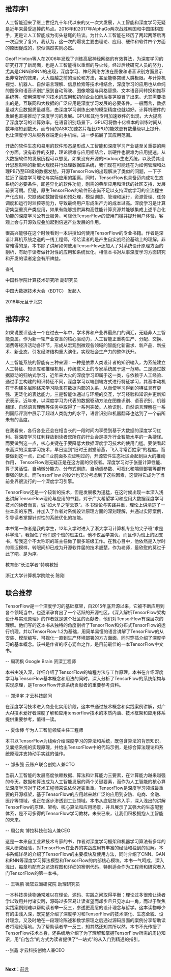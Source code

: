 ## 推荐序1

人工智能迎来了继上世纪九十年代以来的又一次大发展，人工智能和深度学习无疑是近年来最受追捧的热点。2016年和2017年AlphaGo两次战胜韩国和中国围棋国手，更是让人工智能成为街头巷尾的热谈。为什么人工智能在经历了两起两落后再一次迎来了复兴，我认为，这一次的爆发主要由理论、应用、硬件和软件四个方面的原因促成的，貌似偶然实则必然。

Geoff Hinton等人在2006年发现了训练高层神经网络的有效算法，为深度学习的研究打开了新局面，也是人工智能得以重燃的导火线。经过后续研究人员的努力，尤其是CNN和RNN的出现，深度学习、神经网络方法在图像和语音识别方面显示出非常好的效果，大大超越之前的理论和方法，甚至能够突破人类极限。与计算机视觉、机器人、自然语言理解、信息检索等技术相结合，深度学习的应用也从单纯的图像和语音识别扩展到自动驾驶、图像增强与风格替换、文本语音间转换和推荐系统等。使用深度学习技术的应用和初创企业如雨后春笋般冒了出来。尤其需要指出的是，互联网和大数据的广泛应用是深度学习发展的必要条件。一般而言，数据量越大且数据质量越高，由深度学习训练出来的模型精度也就越好。计算机硬件的发展也直接推动了深度学习的发展。GPU和其他专用加速器件的出现，大大提高了深度学习的计算效率。在语音识别场景下，GPU可将数十亿样本的训练时间从数年缩短到数天。而专用的ASIC加速芯片相比GPU的能效更有数量级以上提升，也让深度学习从服务器端走向手机端，进一步拓展了其应用范围。

开放的软件生态和易用的软件形态是形成人工智能和深度学习产业链至关重要的两个方面。没有软件的支撑，理论很难与应用相结合，新硬件也很难为应用提速。从大数据软件的发展历程可以想见，如果没有开源的Hadoop生态系统，以及受其设计思想影响的新型大规模并行处理数据库系统，我们现在可能还在为如何管理和处理PB乃至EB级的数据发愁。开源TensorFlow的出现解决了类似的问题，一下子拉近了深度学习理论与实际应用的距离。同时，TensorFlow也具备迈向成功生态系统的必要条件，即差异化的软件功能，刚需的典型应用和活跃的社区支持，发展前景可期。但是，原生TensorFlow的软件形态尚不足以支持深度学习的全流程生产化应用，欠缺诸如数据管理和预处理，模型训练、管理和运行，资源管理、任务调度和运行时监控等能力，导致最终用户形成生产力的成本过高。深度学习是计算密集型重资产类应用，如果有能够提供异构高性能计算资源并能够集成上述平台化功能的深度学习公有云服务，可降低TensorFlow的使用门槛并提升用户体验，客观上会与开源效应叠加起到倍速产业发展的作用。

很高兴能够在这个时候看到一本讲授如何使用TensorFlow的专业书籍。作者是深谙计算机系统之道的一线工程师，带给读者的是产生自实战经验基础上的理解。非常难得的是，本书除了讲解如何使用TensorFlow还加入了对系统设计原理方面的剖析，有助于读者做针对性的应用和系统优化。相信本书对从事深度学习方面研究和开发的读者定会有所裨益。

查礼

中国科学院计算技术研究所 副研究员

中国大数据技术大会（BDTC） 发起人

2018年元旦于北京



## 推荐序2

如果说要评选出一个在过去一年中，学术界和产业界最热门的词汇，无疑非人工智能莫属。作为新一轮产业变革的核心驱动力，人工智能正重构生产、分配、交换、消费等经济活动各环节，形成从宏观到微观各领域的智能化新需求、新产品、新技术、新业态，引发经济结构重大演化，实现社会生产力的整体跃升。

人工智能系统的智能有三种来源：一种是依靠人类设计者的知识输入，为系统建立人工特征、知识库和推理机制，传统意义上的专家系统属于这一范畴。二是通过数据驱动的归纳式学习，近年来大火的深度学习即属于这一类，与依赖于人工经验、通过手工构建的知识特征不同，深度学习以端到端方式进行特征学习，其基本动机在于构建多层网络来学习隐含在数据内部的关系，从而使学习得到的特征具有更强、更泛化的表达能力。三是智能体通过与环境的交互，学习经验和知识并更新知识表示。近年来，以深度学习为代表的数据驱动方法在图像识别、语音识别、机器翻译、自然语言理解等任务中取得了一系列突破。人脸识别、自然语言理解在一系列国际评测中展示了超越人类能力的水平，语言识别和机器翻译也达到了一个前所未有的高度。

在我看来，各行各业还会在相当长的一段时间内享受到基于大数据的深度学习红利。将深度学习红利释放到读者您所在的行业会是提升行业智能水平的一条捷径。而要做到这一点，核心关键在于要降低大数据深度学习技术的使用门槛。要使看起来高深的深度学习技术，早日达到“旧时王谢堂前燕，飞入寻常百姓家”的程度。而要做到这一点，正如IT业前面多次证明过的，开源软件生态社区会起到巨大的推动作用， TensorFlow则无疑正是在这方面的佼佼者。深度学习对于张量计算性能、算子灵活性、自动微分能力、分布式训练、自动调参数、可视化和端侧部署等都有很强的诉求，而TensorFlow 的设计也充分考虑到了这些因素，这使得它成为了当前业界很流行的一个深度学习引擎。

TensorFlow还是一个较新的技术，但是发展极为迅猛，在这时候出现一本深入浅出讲解TensorFlow理论与应用的书籍，对于广大希望学习和应用大数据深度学习技术的读者而言，诚“如大旱之望云霓”。本书理论与实践并重，理论上讲清楚了一些本质的东西，并加入了作者对系统设计原理方面的深刻理解，并通过实际案例，引导读者掌握针对性的系统优化的技能。

本书第一作者是我的学生，12年入学时进入了浙大学习计算机专业的尖子班“求是科学班”，我担任了他们这个班的班主任。他不仅品学兼优，而且作为班上的团支书，帮我这个不太称职的班主任做了很多班级工作。在我心目中，他依然是入学时的青涩模样，转眼间却已成为开源软件届的技术翘楚，作为老师，最欣慰的莫过于此了吧。是为序。



教育部“长江学者”特聘教授

浙江大学计算机学院院长   陈刚



## 联合推荐

TensorFlow是一个深度学习的基础框架，自2015年底开源以来，它被不断应用到各个领域当中，也逐渐孕育出了一个活跃的开源社区，《深入解析TensorFlow架构设计与实现原理》的作者就是这个社区的贡献者，他们对TensorFlow有深层次的理解。他们写的这本书从独特的角度剖析了TensorFlow和分布式TensorFlow的运行机理。并以TensorFlow 1.2为基础，用简单易懂的语言讲解了TensorFlow的从安装、模型编写、可视化一直到生产环境部署的方方面面，同时穿插介绍了深度学习的基本概念。该书是作者的呕心沥血之作，是目前最佳的一本TensorFlow中文书。

-- 周玥枫 Google Brain 资深工程师

本书由浅入深，详细介绍了TensorFlow的编程方法与工作原理。本书在介绍深度学习与TensorFlow基本概念和用法的同时，深入分析了TensorFlow的系统架构与实现原理，是TensorFlow开源系统贡献者的重要参考资料。

-- 郑泽宇 才云科技顾问

在深度学习技术进入商业化实用阶段，这本书通过技术概念和实践案例讲解，对广大AI技术爱好者深度了解和应用tensorflow技术的本质内涵、技术框架和应用体系提供重要参考，值得一读。

-- 夏命榛 华为人工智能领域主任工程师

本书以TensorFlow为线索介绍深度学习的算法和系统，既包含算法的背景知识，又囊括系统的实现原理，并给出TensorFlow中的代码示例，是综合算法理论和系统原理并支持动手实践的佳作。

-- 邹永强 云账户联合创始人兼CTO

当前人工智能的发展高度依赖数据、算法和计算能力三要素，在计算能力越来越强的今天，数据和算法成为人工智能发展的两个关键要素，而作为人工智能的核心算法深度学习对于技术工程师来说依然迷雾重重。TensorFlow是深度学习领域最重要的开源框架，基于TensorFlow的应用越来越广泛的应用到安防、电商、金融、医疗等领域，也正在逐步渗透到工业领域。本书从底层技术入手，深入浅出的讲解TensorFlow的原理、架构、核心算法和应用场景，并且展示了其强大的生态配套体系，是不可多得的TensorFlow学习教材。未来已来，让我们积极拥抱人工智能的未来。

-- 周公爽 博拉科技创始人兼CEO

这是一本来自工业界技术专家的书，作者对深度学习框架和机器学习算法有多年的深入研究经验，对TensorFlow在业界的实战应用有丰富的经验和独到的见解。本书系统详尽的介绍了TensorFlow的主要模块及使用方法，同时介绍了CNN、GAN和RNN等深度学习算法模型和TensorFlow的内部核心模块。本书一气呵成，深入浅出，每章均配有总览流程图和详细的案例代码，特别适合作为工程师和研究者入门TensorFlow的第一本书。

-- 王锦鹏 微软亚洲研究院 助理研究员

一本科技类读物通常难以在理论、源码、实践之间取得平衡：理论过多很难让读者学以致用并付诸实践，源码过多容易让读者望而却步且只见冰山一角，而过于聚焦实践案例则难以帮助读者举一反三，参透更高层的设计理念与哲学。这本读物却少有的由浅入深，既完整介绍了深度学习和TensorFlow的技术演化、生态全貌、设计理念，又及时地在一段理论陈述和数学原理之后通过源码层面的案例分享帮助读者将理论落地。为了帮助读者举一反三，知其然还知其所以然，本书不光传授了TensorFlow技术本身，还系统地介绍了为了理解和掌握TensorFlow所需的周边知识，用“自包含”的方式为读者提供了“一站式”的从入门到精通的指引。

--张鑫 才云科技创始人兼CEO

#

**Next：**[前言](preface.md)